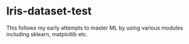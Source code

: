 # Iris-dataset-test
This follows my early attempts to master ML by using various modules including sklearn, matplotlib etc.
